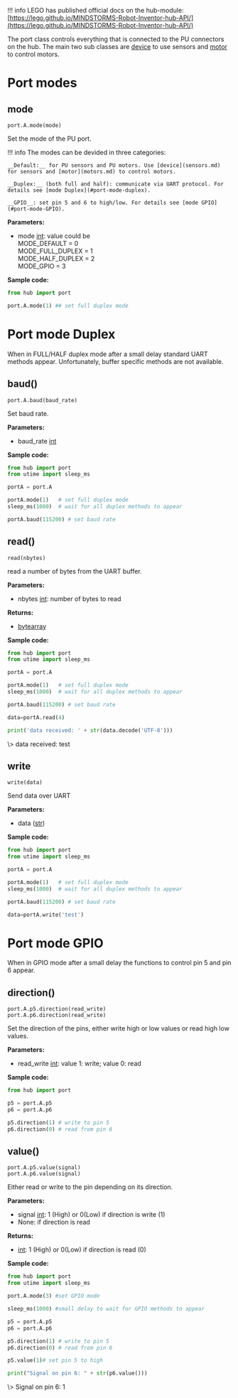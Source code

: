 !!! info
     LEGO has published official docs on the hub-module: [https://lego.github.io/MINDSTORMS-Robot-Inventor-hub-API/](https://lego.github.io/MINDSTORMS-Robot-Inventor-hub-API/)


The port class controls everything that is connected to the PU connectors on the hub. The main two sub classes are [device](sensors.md) to use sensors and [motor](motors.md) to control motors. 

# Port modes

## mode

`port.A.mode(mode)`

Set the mode of the PU port.

!!! info
    The modes can be devided in three categories:   

    __Default:__ for PU sensors and PU motors. Use [device](sensors.md) for sensors and [motor](motors.md) to control motors. 
   
    __Duplex:__ (both full and half): communicate via UART protocol. For details see [mode Duplex](#port-mode-duplex).

    __GPIO__: set pin 5 and 6 to high/low. For details see [mode GPIO](#port-mode-GPIO).

__Parameters:__

*  mode [int](data_types.md#int): value could be  
    MODE_DEFAULT = 0  
    MODE_FULL_DUPLEX = 1  
    MODE_HALF_DUPLEX = 2  
    MODE_GPIO = 3  

__Sample code:__

```python
from hub import port

port.A.mode(1) ## set full duplex mode
```

# Port mode Duplex

When in FULL/HALF duplex mode after a small delay standard UART methods appear. Unfortunately, buffer specific methods are not available. 

## baud()

`port.A.baud(baud_rate)`

Set baud rate. 

__Parameters:__

* baud_rate [int](data_types.md#int)

__Sample code:__

``` python
from hub import port
from utime import sleep_ms

portA = port.A

portA.mode(1)   # set full duplex mode 
sleep_ms(1000)  # wait for all duplex methods to appear

portA.baud(115200) # set baud rate
```

## read()

`read(nbytes)`

read a number of bytes from the UART buffer. 

__Parameters:__

*  nbytes [int](data_types.md#int): number of bytes to read

__Returns:__

* [bytearray](data_types.md#bytearray)

__Sample code:__

``` python
from hub import port
from utime import sleep_ms

portA = port.A

portA.mode(1)   # set full duplex mode 
sleep_ms(1000)  # wait for all duplex methods to appear

portA.baud(115200) # set baud rate

data=portA.read(4)

print('data received: ' + str(data.decode('UTF-8')))
```

<span class='shell_output'>
\> data received: test
</span>

## write

`write(data)`

Send data over UART

__Parameters:__

* data ([str](data_types.md#string))

__Sample code:__

``` python
from hub import port
from utime import sleep_ms

portA = port.A

portA.mode(1)   # set full duplex mode 
sleep_ms(1000)  # wait for all duplex methods to appear

portA.baud(115200) # set baud rate

data=portA.write('test')
```

# Port mode GPIO

When in GPIO mode after a small delay the functions to control pin 5 and pin 6 appear. 

## direction()

`port.A.p5.direction(read_write)`  
`port.A.p6.direction(read_write)`

Set the direction of the pins, either write high or low values or read high low values.

__Parameters:__

* read_write [int](data_types.md#int): value 1: write; value 0: read

__Sample code:__ 

``` python
from hub import port

p5 = port.A.p5
p6 = port.A.p6

p5.direction(1) # write to pin 5
p6.direction(0) # read from pin 6
```
  
## value()

`port.A.p5.value(signal)`  
`port.A.p6.value(signal)`

Either read or write to the pin depending on its direction.

__Parameters:__

*  signal [int](data_types.md#int): 1 (High) or 0(Low) if direction is write (1)
*  None: if direction is read

__Returns:__

*   [int](data_types.md#int): 1 (High) or 0(Low) if direction is read (0)

__Sample code:__

``` python
from hub import port
from utime import sleep_ms

port.A.mode(3) #set GPIO mode

sleep_ms(1000) #small delay to wait for GPIO methods to appear

p5 = port.A.p5
p6 = port.A.p6

p5.direction(1) # write to pin 5
p6.direction(0) # read from pin 6

p5.value(1)# set pin 5 to high

print("Signal on pin 6: " + str(p6.value()))
```

<span class='shell_output'>
\> Signal on pin 6: 1
</span>






